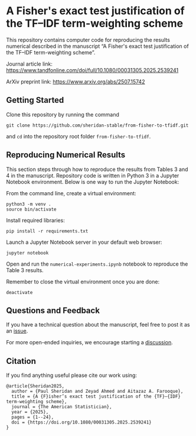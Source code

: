 # A Fisher's exact test justification of the TF–IDF term-weighting scheme

This repository contains computer code for reproducing the results numerical described in the manuscript “A Fisher's exact test justification of the TF–IDF term-weighting scheme”.

Journal article link: https://www.tandfonline.com/doi/full/10.1080/00031305.2025.2539241

ArXiv preprint link: https://www.arxiv.org/abs/2507.15742

## Getting Started

Clone this repository by running the command
```
git clone https://github.com/sheridan-stable/from-fisher-to-tfidf.git
```
and `cd` into the repository root folder `from-fisher-to-tfidf`.

## Reproducing Numerical Results
This section steps through how to reproduce the results from Tables 3 and 4 in the manuscript. Repository code is written in Python 3 in a Jupyter Notebook environment. Below is one way to run the Jupyter Notebook:

From the command line, create a virtual environment:
```
python3 -m venv .
source bin/activate
```
Install required libraries:
```
pip install -r requirements.txt
```
Launch a Jupyter Notebook server in your default web browser:
```
jupyter notebook
```
Open and run the `numerical-experiments.ipynb` notebook to reproduce the Table 3 results.

Remember to close the virtual environment once you are done:
```
deactivate
```

## Questions and Feedback
If you have a technical question about the manuscript, feel free to post it as an [issue](https://github.com/Sheridan-Stable/from-fisher-to-tfidf/issues).

For more open-ended inquiries, we encourage starting a [discussion](https://github.com/Sheridan-Stable/from-fisher-to-tfidf/discussions).

## Citation
If you find anything useful please cite our work using:
```
@article{Sheridan2025,
  author = {Paul Sheridan and Zeyad Ahmed and Aitazaz A. Farooque},
  title = {A {F}isher’s exact test justification of the {TF}–{IDF} term-weighting scheme},
  journal = {The American Statistician},
  year = {2025},
  pages = {1--24},
  doi = {https://doi.org/10.1080/00031305.2025.2539241}
}
```
